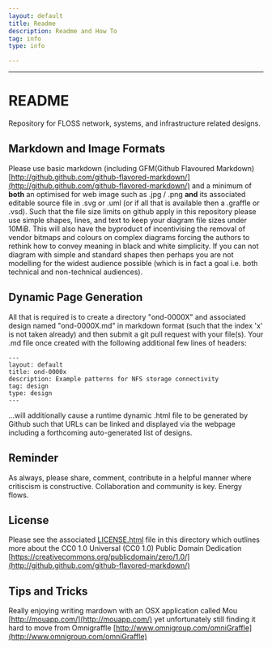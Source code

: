 ```yaml
---
layout: default
title: Readme
description: Readme and How To
tag: info
type: info

---
```


---

# README

Repository for FLOSS network, systems, and infrastructure related designs. 

## Markdown and Image Formats

Please use basic markdown (including GFM(Github Flavoured Markdown) [http://github.github.com/github-flavored-markdown/](http://github.github.com/github-flavored-markdown/) and a minimum of **both** an optimised for web image such as .jpg / .png **and** its associated editable source file in .svg or .uml (or if all that is available then a .graffle or .vsd). Such that the file size limits on github apply in this repository please use simple shapes, lines, and text to keep your diagram file sizes under 10MiB. This will also have the byproduct of incentivising the removal of vendor bitmaps and colours on complex diagrams forcing the authors to rethink how to convey meaning in black and white simplicity. If you can not diagram with simple and standard shapes then perhaps you are not modelling for the widest audience possible (which is in fact a goal i.e. both technical and non-technical audiences).

## Dynamic Page Generation

All that is required is to create a directory "ond-0000X" and associated design named "ond-0000X.md" in markdown format (such that the index 'x' is not taken already) and then submit a git pull request with your file(s). Your .md file once created with the following additional few lines of headers:

    --- 
    layout: default 
    title: ond-0000x
    description: Example patterns for NFS storage connectivity
    tag: design
    type: design
    ---

...will additionally cause a runtime dynamic .html file to be generated by Github such that URLs can be linked and displayed via the webpage including a forthcoming auto-generated list of designs.


## Reminder

As always, please share, comment, contribute in a helpful manner where critiscism is constructive. Collaboration and community is key. Energy flows.

## License 

Please see the associated [LICENSE.html](LICENSE.html) file in this directory which outlines more about the CC0 1.0 Universal (CC0 1.0) 
Public Domain Dedication [https://creativecommons.org/publicdomain/zero/1.0/](http://github.github.com/github-flavored-markdown/)

## Tips and Tricks

Really enjoying writing mardown with an OSX application called Mou [http://mouapp.com/](http://mouapp.com/) yet unfortunately still finding it hard to move from Omnigraffle [http://www.omnigroup.com/omniGraffle](http://www.omnigroup.com/omniGraffle)
